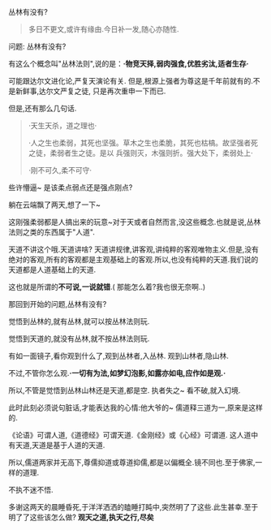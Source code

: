 丛林有没有?
>
>多日不更文,或许有缘由.今日补一发,随心亦随性.
>
问题: 丛林有没有?

有这么个概念叫"丛林法则",说的是：**·物竞天择,弱肉强食,优胜劣汰,适者生存·**

可能跟达尔文进化论,严复天演论有关. 但是,根源上强者为尊这是千年前就有的.不是新鲜事,达尔文严复之徒,
只是再次重申一下而已.

但是,还有那么几句话.
>·天生天杀，道之理也·
>
>·人之生也柔弱，其死也坚强。草木之生也柔脆，其死也枯槁。故坚强者死之徒，柔弱者生之徒。是以
> 兵强则灭，木强则折。强大处下，柔弱处上·
>
>·刚不可久,柔不可守·

些许懵逼~ 是该柔点弱点还是强点刚点?

躺在云端飘了两天,想了一下~

这刚强柔弱都是人搞出来的玩意~对于天或者自然而言,没这些概念.也就是说,丛林法则之类的东西属于"人道".

天道不讲这个哦.天道讲啥? 天道讲规律,讲客观,讲纯粹的客观唯物主义.但是,没有绝对的客观,所有的客观都是主观基础上的客观.所以,也没有纯粹的天道.我们说的天道都是人道基础上的天道.

这也就是所谓的**不可说,一说就错**.( 那能怎么着?我也很无奈啊..)

那回到开始的问题,丛林有没有? 

觉悟到丛林的,就有丛林,就可以按丛林法则玩.

觉悟到天道的,就没有丛林,就不按丛林法则玩.

有如一面镜子,看你观到什么了,观到丛林者,入丛林. 观到山林者,隐山林.

不过,不管你怎么观.**·一切有为法,如梦幻泡影,如露亦如电,应作如是观.·**

所以,不管是觉悟到丛林山林还是天道,都是空. 执者失之~ 看不破,就入幻境.

此时此刻必须说句脏话,才能表达我的心情:他大爷的~ 儒道释三道为一,原来是这样的.

《论语》可谓人道,《道德经》可谓天道.《金刚经》或《心经》可谓道. 这人道中有天道,天道是基于人道的天道.

所以,儒道两家并无高下,尊儒抑道或尊道抑儒,都是以偏概全.镜不同也.至于佛家,一样的道理.

不执不迷不悟.

多谢这两天的晨睡昏死,于洋洋洒洒的瞌睡打盹中,突然明了了这些.此生甚幸.至于明了了这些该怎么做? **观天之道,执天之行,尽矣**